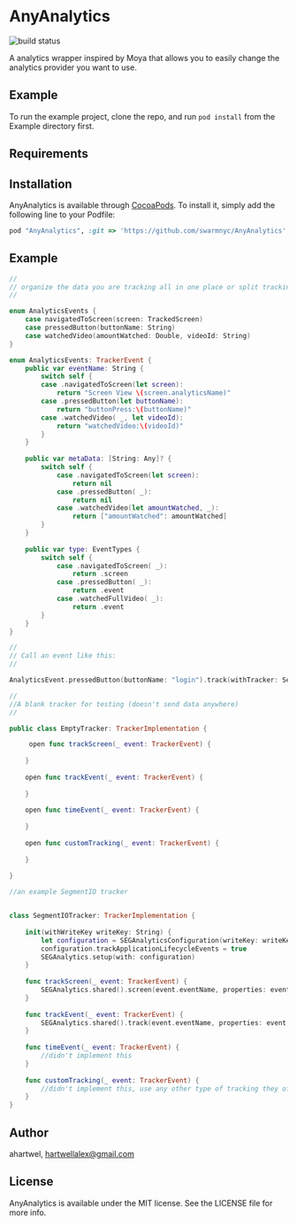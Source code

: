 # AnyAnalytics

![build status](https://www.bitrise.io/app/72b7976648b01038.svg?token=3uQY2m8CFLnr1r0413AsdA)

A analytics wrapper inspired by Moya that allows you to easily change the analytics provider you want to use.

## Example

To run the example project, clone the repo, and run `pod install` from the Example directory first.

## Requirements

## Installation

AnyAnalytics is available through [CocoaPods](http://cocoapods.org). To install
it, simply add the following line to your Podfile:

```ruby
pod "AnyAnalytics", :git => 'https://github.com/swarmnyc/AnyAnalytics'
```

## Example

```swift
//
// organize the data you are tracking all in one place or split tracking up into different sections
//

enum AnalyticsEvents {
	case navigatedToScreen(screen: TrackedScreen)
	case pressedButton(buttonName: String)
	case watchedVideo(amountWatched: Double, videoId: String)
}

enum AnalyticsEvents: TrackerEvent {
	public var eventName: String {
		switch self {
		case .navigatedToScreen(let screen):
			return "Screen View \(screen.analyticsName)"
		case .pressedButton(let buttonName):
			return "buttonPress:\(buttonName)"
		case .watchedVideo( _, let videoId):
			return "watchedVideo:\(videoId)"
		}
	}
	
	public var metaData: [String: Any]? {
		switch self {
			case .navigatedToScreen(let screen):
				return nil
			case .pressedButton( _):
				return nil
			case .watchedVideo(let amountWatched, _):
				return ["amountWatched": amountWatched]
		}
	}
	
	public var type: EventTypes {
		switch self {
			case .navigatedToScreen( _):
				return .screen
			case .pressedButton( _):
				return .event
			case .watchedFullVideo( _):
				return .event
		}
	}
}

//
// Call an event like this:
//

AnalyticsEvent.pressedButton(buttonName: "login").track(withTracker: SegmentIOTracker())

//
//A blank tracker for testing (doesn't send data anywhere)
//

public class EmptyTracker: TrackerImplementation {

     open func trackScreen(_ event: TrackerEvent) {
        
    }
    
    open func trackEvent(_ event: TrackerEvent) {
        
    }
    
    open func timeEvent(_ event: TrackerEvent) {
        
    }
    
    open func customTracking(_ event: TrackerEvent) {
        
    }
    
}

//an example SegmentIO tracker 


class SegmentIOTracker: TrackerImplementation {
    
    init(withWriteKey writeKey: String) {
        let configuration = SEGAnalyticsConfiguration(writeKey: writeKey)
        configuration.trackApplicationLifecycleEvents = true
        SEGAnalytics.setup(with: configuration)
    }
    
    func trackScreen(_ event: TrackerEvent) {
        SEGAnalytics.shared().screen(event.eventName, properties: event.metaData)
    }
    
    func trackEvent(_ event: TrackerEvent) {
        SEGAnalytics.shared().track(event.eventName, properties: event.metaData)
    }
    
    func timeEvent(_ event: TrackerEvent) {
        //didn't implement this
    }
    
    func customTracking(_ event: TrackerEvent) {
        //didn't implement this, use any other type of tracking they offer here
    }
}


```


## Author

ahartwel, hartwellalex@gmail.com

## License

AnyAnalytics is available under the MIT license. See the LICENSE file for more info.
